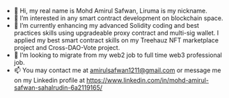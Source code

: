 - 👋 Hi, my real name is Mohd Amirul Safwan, Liruma is my nickname.
- 👀 I’m interested in any smart contract development on blockchain space.
- 🌱 I’m currently enhancing my advanced Solidity coding and best practices skills using upgradeable proxy contract and multi-sig wallet. I applied my best smart contract skills on my Treehauz NFT marketplace project and Cross-DAO-Vote project.
- 💞️ I’m looking to migrate from my web2 job to full time web3 professional job.
- 📫 You may contact me at amirulsafwan1211@gmail.com or message me on my Linkedin profile at https://www.linkedin.com/in/mohd-amirul-safwan-sahalrudin-6a2119165/

<!---
lirumadev/lirumadev is a ✨ special ✨ repository because its `README.md` (this file) appears on your GitHub profile.
You can click the Preview link to take a look at your changes.
--->
